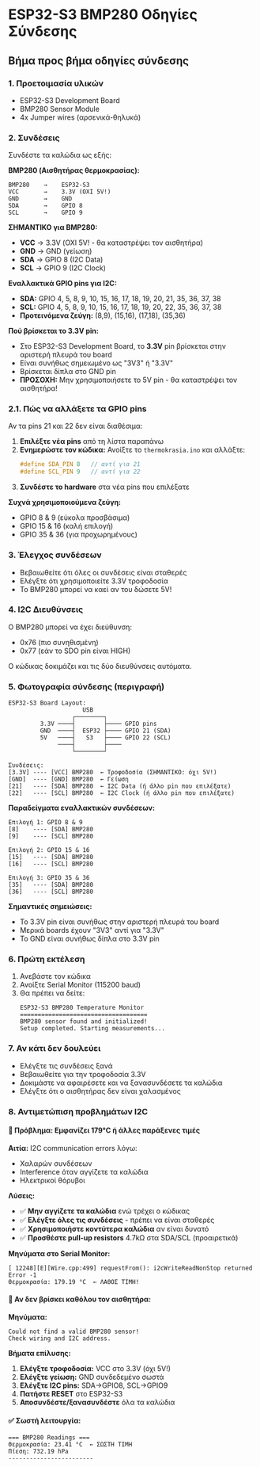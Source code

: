 # ESP32-S3 BMP280 Οδηγίες Σύνδεσης

## Βήμα προς βήμα οδηγίες σύνδεσης

### 1. Προετοιμασία υλικών
- ESP32-S3 Development Board
- BMP280 Sensor Module
- 4x Jumper wires (αρσενικά-θηλυκά)

### 2. Συνδέσεις
Συνδέστε τα καλώδια ως εξής:

**BMP280 (Αισθητήρας θερμοκρασίας):**
```
BMP280    →    ESP32-S3
VCC       →    3.3V (ΟΧΙ 5V!)
GND       →    GND
SDA       →    GPIO 8
SCL       →    GPIO 9
```

**ΣΗΜΑΝΤΙΚΟ για BMP280:**
- **VCC** → 3.3V (ΟΧΙ 5V! - θα καταστρέψει τον αισθητήρα)
- **GND** → GND (γείωση)
- **SDA** → GPIO 8 (I2C Data)
- **SCL** → GPIO 9 (I2C Clock)

**Εναλλακτικά GPIO pins για I2C:**
- **SDA:** GPIO 4, 5, 8, 9, 10, 15, 16, 17, 18, 19, 20, 21, 35, 36, 37, 38
- **SCL:** GPIO 4, 5, 8, 9, 10, 15, 16, 17, 18, 19, 20, 22, 35, 36, 37, 38
- **Προτεινόμενα ζεύγη:** (8,9), (15,16), (17,18), (35,36)

**Πού βρίσκεται το 3.3V pin:**
- Στο ESP32-S3 Development Board, το **3.3V** pin βρίσκεται στην αριστερή πλευρά του board
- Είναι συνήθως σημειωμένο ως "3V3" ή "3.3V" 
- Βρίσκεται δίπλα στο GND pin
- **ΠΡΟΣΟΧΗ:** Μην χρησιμοποιήσετε το 5V pin - θα καταστρέψει τον αισθητήρα!

### 2.1. Πώς να αλλάξετε τα GPIO pins
Αν τα pins 21 και 22 δεν είναι διαθέσιμα:

1. **Επιλέξτε νέα pins** από τη λίστα παραπάνω
2. **Ενημερώστε τον κώδικα:** Ανοίξτε το `thermokrasia.ino` και αλλάξτε:
   ```cpp
   #define SDA_PIN 8   // αντί για 21
   #define SCL_PIN 9   // αντί για 22
   ```
3. **Συνδέστε το hardware** στα νέα pins που επιλέξατε

**Συχνά χρησιμοποιούμενα ζεύγη:**
- GPIO 8 & 9 (εύκολα προσβάσιμα)
- GPIO 15 & 16 (καλή επιλογή)
- GPIO 35 & 36 (για προχωρημένους)

### 3. Έλεγχος συνδέσεων
- Βεβαιωθείτε ότι όλες οι συνδέσεις είναι σταθερές
- Ελέγξτε ότι χρησιμοποιείτε 3.3V τροφοδοσία
- Το BMP280 μπορεί να καεί αν του δώσετε 5V!

### 4. I2C Διευθύνσεις
Ο BMP280 μπορεί να έχει διεύθυνση:
- 0x76 (πιο συνηθισμένη)
- 0x77 (εάν το SDO pin είναι HIGH)

Ο κώδικας δοκιμάζει και τις δύο διευθύνσεις αυτόματα.

### 5. Φωτογραφία σύνδεσης (περιγραφή)
```
ESP32-S3 Board Layout:
                     USB
                  ┌────────┐
         3.3V ────┤        ├──── GPIO pins
         GND  ────┤  ESP32 ├──── GPIO 21 (SDA)
         5V   ────┤   S3   ├──── GPIO 22 (SCL)
              ────┤        ├────
                  └────────┘

Συνδέσεις:
[3.3V] ---- [VCC] BMP280  ← Τροφοδοσία (ΣΗΜΑΝΤΙΚΟ: όχι 5V!)
[GND]  ---- [GND] BMP280  ← Γείωση
[21]   ---- [SDA] BMP280  ← I2C Data (ή άλλο pin που επιλέξατε)
[22]   ---- [SCL] BMP280  ← I2C Clock (ή άλλο pin που επιλέξατε)
```

**Παραδείγματα εναλλακτικών συνδέσεων:**
```
Επιλογή 1: GPIO 8 & 9
[8]    ---- [SDA] BMP280
[9]    ---- [SCL] BMP280

Επιλογή 2: GPIO 15 & 16  
[15]   ---- [SDA] BMP280
[16]   ---- [SCL] BMP280

Επιλογή 3: GPIO 35 & 36
[35]   ---- [SDA] BMP280
[36]   ---- [SCL] BMP280
```

**Σημαντικές σημειώσεις:**
- Το 3.3V pin είναι συνήθως στην αριστερή πλευρά του board
- Μερικά boards έχουν "3V3" αντί για "3.3V"
- Το GND είναι συνήθως δίπλα στο 3.3V pin

### 6. Πρώτη εκτέλεση
1. Ανεβάστε τον κώδικα
2. Ανοίξτε Serial Monitor (115200 baud)
3. Θα πρέπει να δείτε:
   ```
   ESP32-S3 BMP280 Temperature Monitor
   ====================================
   BMP280 sensor found and initialized!
   Setup completed. Starting measurements...
   ```

### 7. Αν κάτι δεν δουλεύει
- Ελέγξτε τις συνδέσεις ξανά
- Βεβαιωθείτε για την τροφοδοσία 3.3V
- Δοκιμάστε να αφαιρέσετε και να ξανασυνδέσετε τα καλώδια
- Ελέγξτε ότι ο αισθητήρας δεν είναι χαλασμένος

### 8. Αντιμετώπιση προβλημάτων I2C

#### 🚨 **Πρόβλημα: Εμφανίζει 179°C ή άλλες παράξενες τιμές**
**Αιτία:** I2C communication errors λόγω:
- Χαλαρών συνδέσεων
- Interference όταν αγγίζετε τα καλώδια
- Ηλεκτρικοί θόρυβοι

**Λύσεις:**
- ✅ **Μην αγγίζετε τα καλώδια** ενώ τρέχει ο κώδικας
- ✅ **Ελέγξτε όλες τις συνδέσεις** - πρέπει να είναι σταθερές
- ✅ **Χρησιμοποιήστε κοντύτερα καλώδια** αν είναι δυνατό
- ✅ **Προσθέστε pull-up resistors** 4.7kΩ στα SDA/SCL (προαιρετικά)

**Μηνύματα στο Serial Monitor:**
```
[ 12248][E][Wire.cpp:499] requestFrom(): i2cWriteReadNonStop returned Error -1
Θερμοκρασία: 179.19 °C  ← ΛΑΘΟΣ ΤΙΜΗ!
```

#### 🔧 **Αν δεν βρίσκει καθόλου τον αισθητήρα:**
**Μηνύματα:**
```
Could not find a valid BMP280 sensor!
Check wiring and I2C address.
```

**Βήματα επίλυσης:**
1. **Ελέγξτε τροφοδοσία:** VCC στο 3.3V (όχι 5V!)
2. **Ελέγξτε γείωση:** GND συνδεδεμένο σωστά
3. **Ελέγξτε I2C pins:** SDA→GPIO8, SCL→GPIO9
4. **Πατήστε RESET** στο ESP32-S3
5. **Αποσυνδέστε/ξανασυνδέστε** όλα τα καλώδια

#### ✅ **Σωστή λειτουργία:**
```
=== BMP280 Readings ===
Θερμοκρασία: 23.41 °C  ← ΣΩΣΤΗ ΤΙΜΗ
Πίεση: 732.19 hPa
------------------------
```
